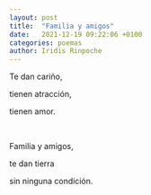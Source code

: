 ```yaml
---
layout: post
title:  "Familia y amigos"
date:   2021-12-19 09:22:06 +0100
categories: poemas
author: Iridis Rinpoche
---
```


Te dan cariño,

tienen atracción,

tienen amor.

<br>

Familia y amigos,

te dan tierra

sin ninguna condición.





